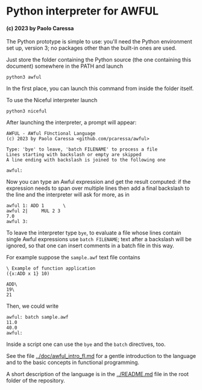 # Python interpreter for AWFUL

#### (c) 2023 by Paolo Caressa

The Python prototype is simple to use: you'll need the Python environment set up, version 3; no packages other than the built-in ones are used.

Just store the folder containing the Python source (the one containing this document) somewhere in the PATH and launch

    python3 awful

In the first place, you can launch this command from inside the folder itself.

To use the Niceful interpreter launch

    python3 niceful

After launching the interpreter, a prompt will appear:

    AWFUL - AWful FUnctional Language
    (c) 2023 by Paolo Caressa <github.com/pcaressa/awful>

    Type: 'bye' to leave, 'batch FILENAME' to process a file
    Lines starting with backslash or empty are skipped
    A line ending with backslash is joined to the following one

    awful:

Now you can type an Awful expression and get the result computed: if the expression needs to span over multiple lines then add a final backslash to the line and the interpreter will ask for more, as in

    awful 1: ADD 1       \
    awful 2|     MUL 2 3
    7.0
    awful 3: 

To leave the interpreter type `bye`, to evaluate a file whose lines contain single Awful expressions use `batch FILENAME`; text after a backslash will be ignored, so that one can insert comments in a batch file in this way.

For example suppose the `sample.awf` text file contains

    \ Example of function application
    ({x:ADD x 1} 10)

    ADD\
    19\
    21

Then, we could write

    awful: batch sample.awf
    11.0
    40.0
    awful:

Inside a script one can use the `bye` and the `batch` directives, too.

See the file [../doc/awful_intro_fl.md](../doc/awful_intro_fl.md) for a gentle introduction to the language and to the basic concepts in functional programming.

A short description of the language is in the [../README.md](../README.md) file in the root folder of the repository.
